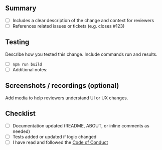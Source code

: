 ## Summary
- [ ] Includes a clear description of the change and context for reviewers
- [ ] References related issues or tickets (e.g. closes #123)

## Testing
Describe how you tested this change. Include commands run and results.

- [ ] `npm run build`
- [ ] Additional notes:

## Screenshots / recordings (optional)
Add media to help reviewers understand UI or UX changes.

## Checklist
- [ ] Documentation updated (README, ABOUT, or inline comments as needed)
- [ ] Tests added or updated if logic changed
- [ ] I have read and followed the [Code of Conduct](./CODE_OF_CONDUCT.md)
